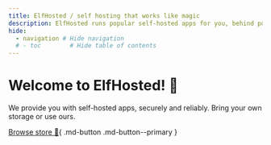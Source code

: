 ```yaml
---
title: ElfHosted / self hosting that works like magic
description: ElfHosted runs popular self-hosted apps for you, behind polished automation and SSO
hide:
  - navigation # Hide navigation
  # - toc        # Hide table of contents
---
```

# Welcome to ElfHosted! 👋

We provide you with self-hosted apps, securely and reliably. Bring your own storage or use ours.

[Browse store :shopping_cart:](https://dev.elfhosted.com/app/bundle){ .md-button .md-button--primary }